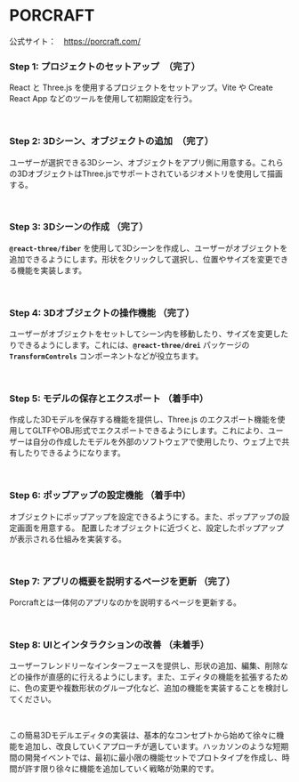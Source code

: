 # PORCRAFT

公式サイト：　https://porcraft.com/



### **Step 1: プロジェクトのセットアップ**　（完了）

React と Three.js を使用するプロジェクトをセットアップ。Vite や Create React App などのツールを使用して初期設定を行う。

<br />

### **Step 2: 3Dシーン、オブジェクトの追加**　（完了）

ユーザーが選択できる3Dシーン、オブジェクトをアプリ側に用意する。これらの3DオブジェクトはThree.jsでサポートされているジオメトリを使用して描画する。

<br />

### **Step 3: 3Dシーンの作成** （完了）

**`@react-three/fiber`** を使用して3Dシーンを作成し、ユーザーがオブジェクトを追加できるようにします。形状をクリックして選択し、位置やサイズを変更できる機能を実装します。

<br />

### **Step 4: 3Dオブジェクトの操作機能** （完了）

ユーザーがオブジェクトをセットしてシーン内を移動したり、サイズを変更したりできるようにします。これには、**`@react-three/drei`** パッケージの **`TransformControls`** コンポーネントなどが役立ちます。

<br />

### **Step 5: モデルの保存とエクスポート** （着手中）

作成した3Dモデルを保存する機能を提供し、Three.js のエクスポート機能を使用してGLTFやOBJ形式でエクスポートできるようにします。これにより、ユーザーは自分の作成したモデルを外部のソフトウェアで使用したり、ウェブ上で共有したりできるようになります。

<br />

### **Step 6: ポップアップの設定機能** （着手中）

オブジェクトにポップアップを設定できるようにする。また、ポップアップの設定画面を用意する。
配置したオブジェクトに近づくと、設定したポップアップが表示される仕組みを実装する。

<br />

### **Step 7: アプリの概要を説明するページを更新** （完了）

Porcraftとは一体何のアプリなのかを説明するページを更新する。

<br />

### **Step 8: UIとインタラクションの改善** （未着手）

ユーザーフレンドリーなインターフェースを提供し、形状の追加、編集、削除などの操作が直感的に行えるようにします。また、エディタの機能を拡張するために、色の変更や複数形状のグループ化など、追加の機能を実装することを検討してください。

<br />

この簡易3Dモデルエディタの実装は、基本的なコンセプトから始めて徐々に機能を追加し、改良していくアプローチが適しています。ハッカソンのような短期間の開発イベントでは、最初に最小限の機能セットでプロトタイプを作成し、時間が許す限り徐々に機能を追加していく戦略が効果的です。
